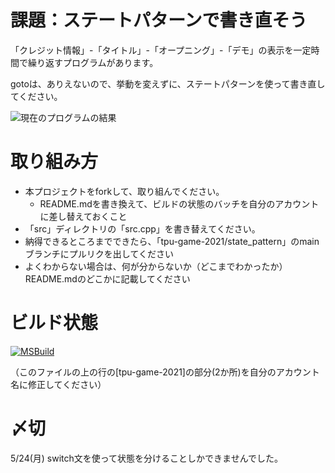 # 課題：ステートパターンで書き直そう
「クレジット情報」-「タイトル」-「オープニング」-「デモ」の表示を一定時間で繰り返すプログラムがあります。

gotoは、ありえないので、挙動を変えずに、ステートパターンを使って書き直してください。

![現在のプログラムの結果](result.png)


# 取り組み方
* 本プロジェクトをforkして、取り組んでください。
  * README.mdを書き換えて、ビルドの状態のバッチを自分のアカウントに差し替えておくこと
* 「src」ディレクトリの「src.cpp」を書き替えてください。
* 納得できるところまでできたら、「tpu-game-2021/state_pattern」のmainブランチにプルリクを出してください
* よくわからない場合は、何が分からないか（どこまでわかったか）README.mdのどこかに記載してください


# ビルド状態
[![MSBuild](https://github.com/TairikuS/state_pattern/actions/workflows/msbuild.yml/badge.svg)](https://github.com/TairikuS/state_pattern/actions/workflows/msbuild.yml)

（このファイルの上の行の[tpu-game-2021]の部分(2か所)を自分のアカウント名に修正してください）


# 〆切
5/24(月)
switch文を使って状態を分けることしかできませんでした。
